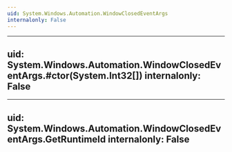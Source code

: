 ```yaml
---
uid: System.Windows.Automation.WindowClosedEventArgs
internalonly: False
---
```


---
uid: System.Windows.Automation.WindowClosedEventArgs.#ctor(System.Int32[])
internalonly: False
---

---
uid: System.Windows.Automation.WindowClosedEventArgs.GetRuntimeId
internalonly: False
---
